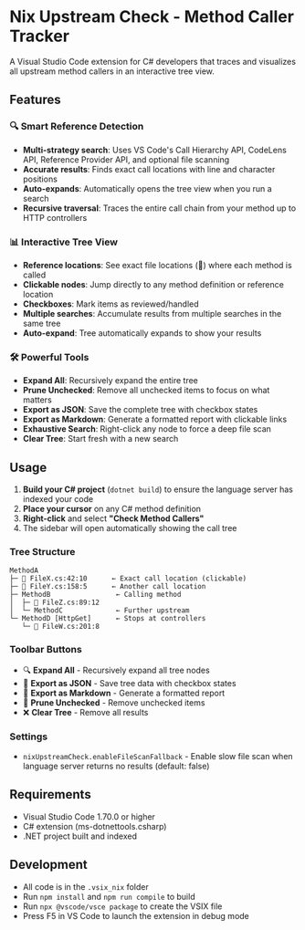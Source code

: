 # Nix Upstream Check - Method Caller Tracker

A Visual Studio Code extension for C# developers that traces and visualizes all upstream method callers in an interactive tree view.

## Features

### 🔍 Smart Reference Detection
- **Multi-strategy search**: Uses VS Code's Call Hierarchy API, CodeLens API, Reference Provider API, and optional file scanning
- **Accurate results**: Finds exact call locations with line and character positions
- **Auto-expands**: Automatically opens the tree view when you run a search
- **Recursive traversal**: Traces the entire call chain from your method up to HTTP controllers

### 📊 Interactive Tree View
- **Reference locations**: See exact file locations (📍) where each method is called
- **Clickable nodes**: Jump directly to any method definition or reference location
- **Checkboxes**: Mark items as reviewed/handled
- **Multiple searches**: Accumulate results from multiple searches in the same tree
- **Auto-expand**: Tree automatically expands to show your results

### 🛠️ Powerful Tools
- **Expand All**: Recursively expand the entire tree
- **Prune Unchecked**: Remove all unchecked items to focus on what matters
- **Export as JSON**: Save the complete tree with checkbox states
- **Export as Markdown**: Generate a formatted report with clickable links
- **Exhaustive Search**: Right-click any node to force a deep file scan
- **Clear Tree**: Start fresh with a new search

## Usage

1. **Build your C# project** (`dotnet build`) to ensure the language server has indexed your code
2. **Place your cursor** on any C# method definition
3. **Right-click** and select **"Check Method Callers"**
4. The sidebar will open automatically showing the call tree

### Tree Structure

```
MethodA
├─ 📍 FileX.cs:42:10      ← Exact call location (clickable)
├─ 📍 FileY.cs:158:5      ← Another call location
├─ MethodB                ← Calling method
│  ├─ 📍 FileZ.cs:89:12
│  └─ MethodC             ← Further upstream
└─ MethodD [HttpGet]      ← Stops at controllers
   └─ 📍 FileW.cs:201:8
```

### Toolbar Buttons
- 🔍 **Expand All** - Recursively expand all tree nodes
- 💾 **Export as JSON** - Save tree data with checkbox states
- 📝 **Export as Markdown** - Generate a formatted report
- 🔽 **Prune Unchecked** - Remove unchecked items
- ❌ **Clear Tree** - Remove all results

### Settings
- `nixUpstreamCheck.enableFileScanFallback` - Enable slow file scan when language server returns no results (default: false)

## Requirements
- Visual Studio Code 1.70.0 or higher
- C# extension (ms-dotnettools.csharp)
- .NET project built and indexed

## Development
- All code is in the `.vsix_nix` folder
- Run `npm install` and `npm run compile` to build
- Run `npx @vscode/vsce package` to create the VSIX file
- Press F5 in VS Code to launch the extension in debug mode
